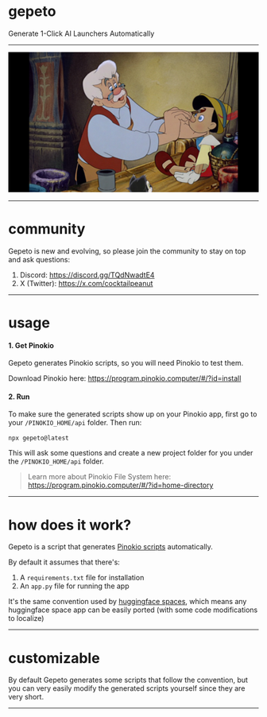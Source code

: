 # gepeto

Generate 1-Click AI Launchers Automatically

---

![poster.jpg](poster.jpg)

---

# community

Gepeto is new and evolving, so please join the community to stay on top and ask questions:

1. Discord: https://discord.gg/TQdNwadtE4
2. X (Twitter): https://x.com/cocktailpeanut

---

# usage

#### 1. Get Pinokio

Gepeto generates Pinokio scripts, so you will need Pinokio to test them.

Download Pinokio here: https://program.pinokio.computer/#/?id=install

#### 2. Run

To make sure the generated scripts show up on your Pinokio app, first go to your `/PINOKIO_HOME/api` folder. Then run:

```
npx gepeto@latest
```

This will ask some questions and create a new project folder for you under the `/PINOKIO_HOME/api` folder.

> Learn more about Pinokio File System here: https://program.pinokio.computer/#/?id=home-directory

---

# how does it work?

Gepeto is a script that generates [Pinokio scripts](https://program.pinokio.computer) automatically.

By default it assumes that there's:

1. A `requirements.txt` file for installation
2. An `app.py` file for running the app

It's the same convention used by [huggingface spaces](https://huggingface.co/spaces), which means any huggingface space app can be easily ported (with some code modifications to localize)

---

# customizable

By default Gepeto generates some scripts that follow the convention, but you can very easily modify the generated scripts yourself since they are very short.

---

